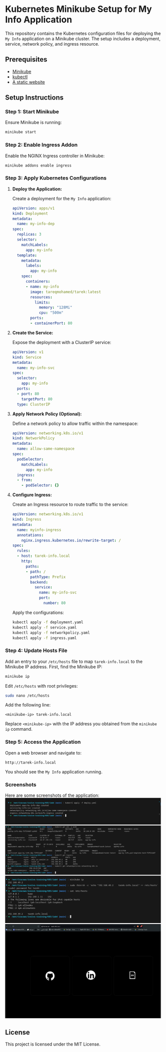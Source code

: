 
# Kubernetes Minikube Setup for My Info Application

This repository contains the Kubernetes configuration files for deploying the `My Info` application on a Minikube cluster. The setup includes a deployment, service, network policy, and ingress resource.

## Prerequisites

- [Minikube](https://minikube.sigs.k8s.io/docs/start/)
- [kubectl](https://kubernetes.io/docs/tasks/tools/install-kubectl/)
- [A static website](./static_website/README.md)

## Setup Instructions

### Step 1: Start Minikube

Ensure Minikube is running:

```bash
minikube start
```

### Step 2: Enable Ingress Addon

Enable the NGINX Ingress controller in Minikube:

```bash
minikube addons enable ingress
```

### Step 3: Apply Kubernetes Configurations

1. **Deploy the Application:**

    Create a deployment for the `My Info` application:

    ```yaml
    apiVersion: apps/v1
    kind: Deployment
    metadata:
      name: my-info-dep
    spec:
      replicas: 3
      selector:
        matchLabels:
          app: my-info
      template:
        metadata:
          labels:
            app: my-info
        spec:
          containers:
          - name: my-info
            image: tareqmohamed/tarek:latest
            resources:
              limits:
                memory: "128Mi"
                cpu: "500m"
            ports:
            - containerPort: 80
    ```

2. **Create the Service:**

    Expose the deployment with a ClusterIP service:

    ```yaml
    apiVersion: v1
    kind: Service
    metadata:
      name: my-info-svc
    spec:
      selector:
        app: my-info
      ports:
      - port: 80
        targetPort: 80
      type: ClusterIP
    ```

3. **Apply Network Policy (Optional):**

    Define a network policy to allow traffic within the namespace:

    ```yaml
    apiVersion: networking.k8s.io/v1
    kind: NetworkPolicy
    metadata:
      name: allow-same-namespace
    spec:
      podSelector:
        matchLabels:
          app: my-info
      ingress:
      - from:
        - podSelector: {}
    ```

4. **Configure Ingress:**

    Create an Ingress resource to route traffic to the service:

    ```yaml
    apiVersion: networking.k8s.io/v1
    kind: Ingress
    metadata:
      name: myinfo-ingress
      annotations:
        nginx.ingress.kubernetes.io/rewrite-target: /
    spec:
      rules:
      - host: tarek-info.local
        http:
          paths:
          - path: /
            pathType: Prefix
            backend:
              service:
                name: my-info-svc
                port:
                  number: 80
    ```

    Apply the configurations:

    ```bash
    kubectl apply -f deployment.yaml
    kubectl apply -f service.yaml
    kubectl apply -f networkpolicy.yaml
    kubectl apply -f ingress.yaml
    ```

### Step 4: Update Hosts File

Add an entry to your `/etc/hosts` file to map `tarek-info.local` to the Minikube IP address. First, find the Minikube IP:

```bash
minikube ip
```

Edit `/etc/hosts` with root privileges:

```bash
sudo nano /etc/hosts
```

Add the following line:

```plaintext
<minikube-ip> tarek-info.local
```

Replace `<minikube-ip>` with the IP address you obtained from the `minikube ip` command.

### Step 5: Access the Application

Open a web browser and navigate to:

```plaintext
http://tarek-info.local
```

You should see the `My Info` application running.

### Screenshots
Here are some screenshots of the application:
![](./screenshots/Screenshot%20from%202024-06-24%2012-07-43.png)
![](./screenshots/Screenshot%20from%202024-06-24%2012-10-44.png)
![](./screenshots/Screenshot%20from%202024-06-24%2013-27-54.png)
![](./screenshots/Screenshot%20from%202024-06-24%2013-28-16.png)


## License

This project is licensed under the MIT License.

